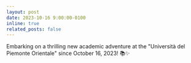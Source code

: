 ```yaml
---
layout: post
date: 2023-10-16 9:00:00-0100
inline: true
related_posts: false
---
```


Embarking on a thrilling new academic adventure at the "Università del Piemonte Orientale" since October 16, 2023! 📚✨ 
